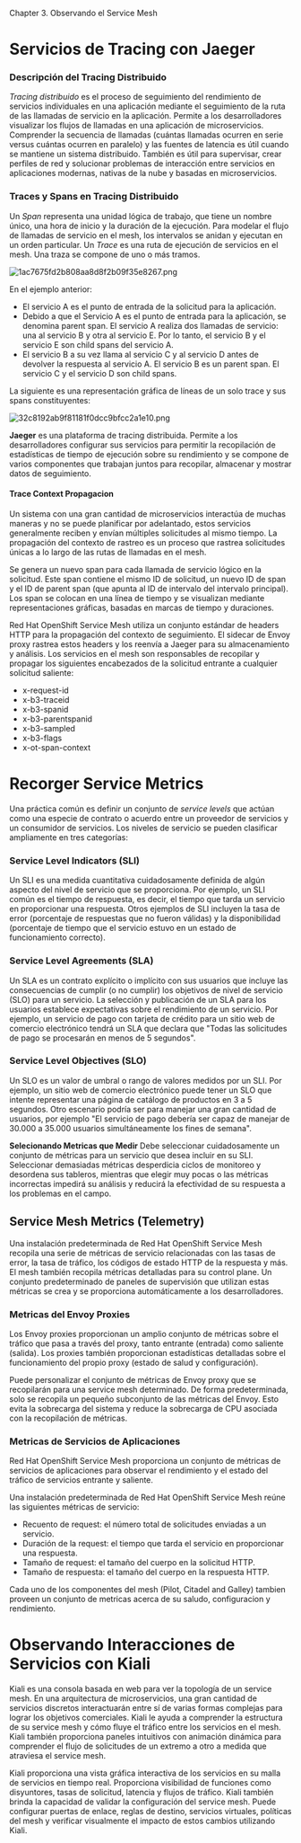 Chapter 3. Observando el Service Mesh

# Servicios de Tracing con Jaeger
### Descripción del Tracing Distribuido
*Tracing distribuido* es el proceso de seguimiento del rendimiento de servicios individuales en una aplicación mediante el seguimiento de la ruta de las llamadas de servicio en la aplicación. Permite a los desarrolladores visualizar los flujos de llamadas en una aplicación de microservicios. Comprender la secuencia de llamadas (cuántas llamadas ocurren en serie versus cuántas ocurren en paralelo) y las fuentes de latencia es útil cuando se mantiene un sistema distribuido.
También es útil para supervisar, crear perfiles de red y solucionar problemas de interacción entre servicios en aplicaciones modernas, nativas de la nube y basadas en microservicios.

### Traces y Spans en Tracing Distribuido
Un *Span* representa una unidad lógica de trabajo, que tiene un nombre único, una hora de inicio y la duración de la ejecución. Para modelar el flujo de llamadas de servicio en el mesh, los intervalos se anidan y ejecutan en un orden particular.
Un *Trace* es una ruta de ejecución de servicios en el mesh. Una traza se compone de uno o más tramos.

![1ac7675fd2b808aa8d8f2b09f35e8267.png](../_resources/e33557ac02f4416a90c6ead424327c34.png)

En el ejemplo anterior:
+ El servicio A es el punto de entrada de la solicitud para la aplicación.
+ Debido a que el Servicio A es el punto de entrada para la aplicación, se denomina parent span. El servicio A realiza dos llamadas de servicio: una al servicio B y otra al servicio E. Por lo tanto, el servicio B y el servicio E son child spans del servicio A.
+ El servicio B a su vez llama al servicio C y al servicio D antes de devolver la respuesta al servicio A. El servicio B es un parent span. El servicio C y el servicio D son child spans.

La siguiente es una representación gráfica de líneas de un solo trace y sus spans constituyentes:

![32c8192ab9f81181f0dcc9bfcc2a1e10.png](../_resources/3a871a6a11b84e81aa2bc4313f492d86.png)

**Jaeger** es una plataforma de tracing distribuida. Permite a los desarrolladores configurar sus servicios para permitir la recopilación de estadísticas de tiempo de ejecución sobre su rendimiento y se compone de varios componentes que trabajan juntos para recopilar, almacenar y mostrar datos de seguimiento.

#### Trace Context Propagacion
Un sistema con una gran cantidad de microservicios interactúa de muchas maneras y no se puede planificar por adelantado, estos servicios generalmente reciben y envían múltiples solicitudes al mismo tiempo. La propagación del contexto de rastreo es un proceso que rastrea solicitudes únicas a lo largo de las rutas de llamadas en el mesh.

Se genera un nuevo span para cada llamada de servicio lógico en la solicitud. Este span contiene el mismo ID de solicitud, un nuevo ID de span y el ID de parent span (que apunta al ID de intervalo del intervalo principal). Los span se colocan en una línea de tiempo y se visualizan mediante representaciones gráficas, basadas en marcas de tiempo y duraciones.

Red Hat OpenShift Service Mesh utiliza un conjunto estándar de headers HTTP para la propagación del contexto de seguimiento. El sidecar de Envoy proxy rastrea estos headers y los reenvía a Jaeger para su almacenamiento y análisis. Los servicios en el mesh son responsables de recopilar y propagar los siguientes encabezados de la solicitud entrante a cualquier solicitud saliente:

+ x-request-id
+ x-b3-traceid
+ x-b3-spanid
+ x-b3-parentspanid
+ x-b3-sampled
+ x-b3-flags
+ x-ot-span-context

# Recorger Service Metrics
Una práctica común es definir un conjunto de *service levels* que actúan como una especie de contrato o acuerdo entre un proveedor de servicios y un consumidor de servicios. Los niveles de servicio se pueden clasificar ampliamente en tres categorías:

### Service Level Indicators (SLI)
Un SLI es una medida cuantitativa cuidadosamente definida de algún aspecto del nivel de servicio que se proporciona. Por ejemplo, un SLI común es el tiempo de respuesta, es decir, el tiempo que tarda un servicio en proporcionar una respuesta. Otros ejemplos de SLI incluyen la tasa de error (porcentaje de respuestas que no fueron válidas) y la disponibilidad (porcentaje de tiempo que el servicio estuvo en un estado de funcionamiento correcto).

### Service Level Agreements (SLA)
Un SLA es un contrato explícito o implícito con sus usuarios que incluye las consecuencias de cumplir (o no cumplir) los objetivos de nivel de servicio (SLO) para un servicio. La selección y publicación de un SLA para los usuarios establece expectativas sobre el rendimiento de un servicio. Por ejemplo, un servicio de pago con tarjeta de crédito para un sitio web de comercio electrónico tendrá un SLA que declara que "Todas las solicitudes de pago se procesarán en menos de 5 segundos".

### Service Level Objectives (SLO)
Un SLO es un valor de umbral o rango de valores medidos por un SLI. Por ejemplo, un sitio web de comercio electrónico puede tener un SLO que intente representar una página de catálogo de productos en 3 a 5 segundos. Otro escenario podría ser para manejar una gran cantidad de usuarios, por ejemplo "El servicio de pago debería ser capaz de manejar de 30.000 a 35.000 usuarios simultáneamente los fines de semana".

**Selecionando Metricas que Medir**
Debe seleccionar cuidadosamente un conjunto de métricas para un servicio que desea incluir en su SLI. Seleccionar demasiadas métricas desperdicia ciclos de monitoreo y desordena sus tableros, mientras que elegir muy pocas o las métricas incorrectas impedirá su análisis y reducirá la efectividad de su respuesta a los problemas en el campo.


## Service Mesh Metrics (Telemetry)
Una instalación predeterminada de Red Hat OpenShift Service Mesh recopila una serie de métricas de servicio relacionadas con las tasas de error, la tasa de tráfico, los códigos de estado HTTP de la respuesta y más. El mesh también recopila métricas detalladas para su control plane. Un conjunto predeterminado de paneles de supervisión que utilizan estas métricas se crea y se proporciona automáticamente a los desarrolladores.

### Metricas del Envoy Proxies
Los Envoy proxies proporcionan un amplio conjunto de métricas sobre el tráfico que pasa a través del proxy, tanto entrante (entrada) como saliente (salida). Los proxies también proporcionan estadísticas detalladas sobre el funcionamiento del propio proxy (estado de salud y configuración).

Puede personalizar el conjunto de métricas de Envoy proxy que se recopilarán para una service mesh determinado. De forma predeterminada, solo se recopila un pequeño subconjunto de las métricas del Envoy. Esto evita la sobrecarga del sistema y reduce la sobrecarga de CPU asociada con la recopilación de métricas.

### Metricas de Servicios de Aplicaciones
Red Hat OpenShift Service Mesh proporciona un conjunto de métricas de servicios de aplicaciones para observar el rendimiento y el estado del tráfico de servicios entrante y saliente.

Una instalación predeterminada de Red Hat OpenShift Service Mesh reúne las siguientes métricas de servicio:
+ Recuento de request: el número total de solicitudes enviadas a un servicio.
+ Duración de la request: el tiempo que tarda el servicio en proporcionar una respuesta.
+ Tamaño de request: el tamaño del cuerpo en la solicitud HTTP.
+ Tamaño de respuesta: el tamaño del cuerpo en la respuesta HTTP.

Cada uno de los componentes del mesh (Pilot, Citadel and Galley) tambien proveen un conjunto de metricas acerca de su saludo, configuracion y rendimiento.

# Observando Interacciones de Servicios con Kiali
Kiali es una consola basada en web para ver la topología de un service mesh. En una arquitectura de microservicios, una gran cantidad de servicios discretos interactuarán entre sí de varias formas complejas para lograr los objetivos comerciales. Kiali le ayuda a comprender la estructura de su service mesh y cómo fluye el tráfico entre los servicios en el mesh. Kiali también proporciona paneles intuitivos con animación dinámica para comprender el flujo de solicitudes de un extremo a otro a medida que atraviesa el service mesh.

Kiali proporciona una vista gráfica interactiva de los servicios en su malla de servicios en tiempo real. Proporciona visibilidad de funciones como disyuntores, tasas de solicitud, latencia y flujos de tráfico. Kiali también brinda la capacidad de validar la configuración del service mesh. Puede configurar puertas de enlace, reglas de destino, servicios virtuales, políticas del mesh y verificar visualmente el impacto de estos cambios utilizando Kiali.

